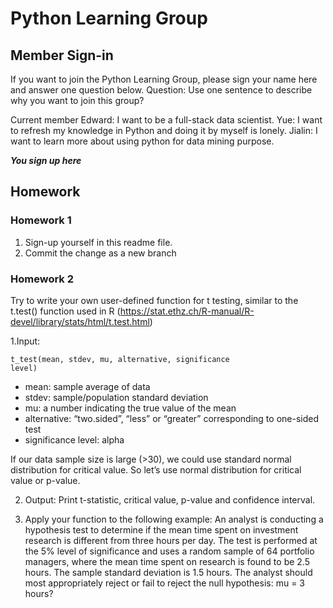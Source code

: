# Python Learning Group #

## Member Sign-in ##

If you want to join the Python Learning Group, please sign your name here and answer one question below.
Question: Use one sentence to describe why you want to join this group?

Current member
Edward: I want to be a full-stack data scientist.
Yue: I want to refresh my knowledge in Python and doing it by myself is lonely.
Jialin: I want to learn more about using python for data mining purpose.

__*You sign up here*__


## Homework

### Homework 1
1. Sign-up yourself in this readme file.
1. Commit the change as a new branch

### Homework 2
Try to write your own user-defined function for t testing, similar to the t.test() function used in R (https://stat.ethz.ch/R-manual/R-devel/library/stats/html/t.test.html)

1.Input:

<code>t_test(mean, stdev, mu, alternative, significance level)</code>

* mean: sample average of data
* stdev: sample/population standard deviation
* mu: a number indicating the true value of the mean
* alternative: “two.sided”, “less” or “greater” corresponding to one-sided test
* significance level: alpha

If our data sample size is large (>30), we could use standard normal distribution for critical value. So let’s use normal distribution for critical value or p-value.

2. Output: Print t-statistic, critical value, p-value and confidence interval.

3. Apply your function to the following example:
An analyst is conducting a hypothesis test to determine if the mean time spent on investment research is different from three hours per day. The test is performed at the 5% level of significance and uses a random sample of 64 portfolio managers, where the mean time spent on research is found to be 2.5 hours. The sample standard deviation is 1.5 hours. The analyst should most appropriately reject or fail to reject the null hypothesis: mu = 3 hours?
